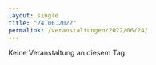 ```yaml
---
layout: single
title: "24.06.2022"
permalink: /veranstaltungen/2022/06/24/
---
```


Keine Veranstaltung an diesem Tag.
